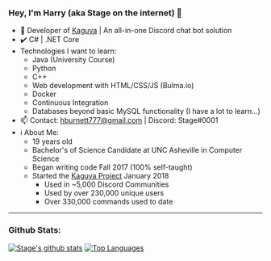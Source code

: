 ### Hey, I'm Harry (aka Stage on the internet) 👋

- 🔭 Developer of [Kaguya](http://kaguyabot.xyz/) | An all-in-one Discord chat bot solution
- ✔️ C# | .NET Core
- Technologies I want to learn:
    - Java (University Course)
    - Python
    - C++
    - Web development with HTML/CSS/JS (Bulma.io)
    - Docker
    - Continuous Integration
    - Databases beyond basic MySQL functionality (I have a lot to learn...)
- 📫 Contact: hburnett777@gmail.com | Discord: Stage#0001
- ℹ About Me:
    - 19 years old
    - Bachelor's of Science Candidate at UNC Asheville in Computer Science
    - Began writing code Fall 2017 (100% self-taught)
    - Started the [Kaguya Project](https://top.gg/bot/538910393918160916) January 2018
        - Used in ~5,000 Discord Communities
        - Used by over 230,000 unique users
        - Over 330,000 commands used to date
---
### Github Stats:
[![Stage's github stats](https://github-readme-stats.vercel.app/api?username=stageosu&count_private=true&show_icons=true&theme=radical)](https://github.com/anuraghazra/github-readme-stats)
[![Top Languages](https://github-readme-stats.vercel.app/api/top-langs/?username=stageosu&theme=radical)](https://github.com/anuraghazra/github-readme-stats)
